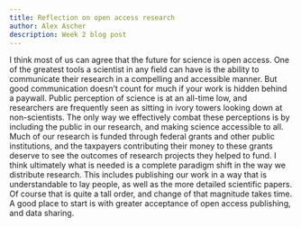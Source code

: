 ```yaml
---
title: Reflection on open access research
author: Alex Ascher
description: Week 2 blog post
---
```

I think most of us can agree that the future for science is open access. One of the greatest tools a scientist in any field can have is the ability to communicate their research in a compelling and accessible manner. But good communication doesn’t count for much if your work is hidden behind a paywall. Public perception of science is at an all-time low, and researchers are frequently seen as sitting in ivory towers looking down at non-scientists. The only way we effectively combat these perceptions is by including the public in our research, and making science accessible to all. Much of our research is funded through federal grants and other public institutions, and the taxpayers contributing their money to these grants deserve to see the outcomes of research projects they helped to fund. I think ultimately what is needed is a complete paradigm shift in the way we distribute research. This includes publishing our work in a way that is understandable to lay people, as well as the more detailed scientific papers. Of course that is quite a tall order, and change of that magnitude takes time. A good place to start is with greater acceptance of open access publishing, and data sharing.